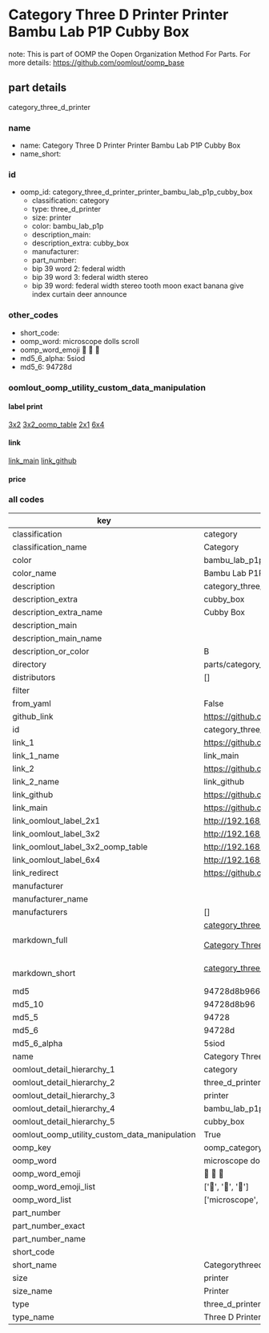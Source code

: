 # Category Three D Printer Printer Bambu Lab P1P Cubby Box  

note: This is part of OOMP the Oopen Organization Method For Parts. For more details: https://github.com/oomlout/oomp_base

##  part details
  



category_three_d_printer



### name
* name: Category Three D Printer Printer Bambu Lab P1P Cubby Box
* name_short: 
### id
* oomp_id: category_three_d_printer_printer_bambu_lab_p1p_cubby_box
  * classification: category
  * type: three_d_printer
  * size: printer
  * color: bambu_lab_p1p
  * description_main: 
  * description_extra: cubby_box
  * manufacturer: 
  * part_number: 
  * bip 39 word 2: federal width
  * bip 39 word 3: federal width stereo
  * bip 39 word: federal width stereo tooth moon exact banana give index curtain deer announce

### other_codes
* short_code: 
* oomp_word: microscope dolls scroll
* oomp_word_emoji :microscope: :dolls: :scroll:
* md5_6_alpha: 5siod
* md5_6: 94728d






### oomlout_oomp_utility_custom_data_manipulation
#### label print
[3x2](http://192.168.1.245:1112/?label=oomp%205siod)
[3x2_oomp_table](http://192.168.1.108:1112/?label=oomp%205siod)
[2x1](http://192.168.1.242:1112/?label=oomp%205siod)
[6x4](http://192.168.1.55:1112/?label=oomp%205siod)    

#### link

[link_main](https://github.com/oomlout/oomlout_oomp_version_1_messy/tree/main/parts/category_three_d_printer_printer_bambu_lab_p1p_cubby_box) [link_github](https://github.com/oomlout/oomlout_oomp_version_1_messy/tree/main/parts/category_three_d_printer_printer_bambu_lab_p1p_cubby_box)                             

#### price







### all codes 
| key | value |  
| --- | --- |  
| classification | category |  
| classification_name | Category |  
| color | bambu_lab_p1p |  
| color_name | Bambu Lab P1P |  
| description | category_three_d_printer |  
| description_extra | cubby_box |  
| description_extra_name | Cubby Box |  
| description_main |  |  
| description_main_name |  |  
| description_or_color | B  |  
| directory | parts/category_three_d_printer_printer_bambu_lab_p1p_cubby_box |  
| distributors | [] |  
| filter |  |  
| from_yaml | False |  
| github_link | https://github.com/oomlout/oomlout_oomp_part_src/tree/main/parts/category_three_d_printer_printer_bambu_lab_p1p_cubby_box |  
| id | category_three_d_printer_printer_bambu_lab_p1p_cubby_box |  
| link_1 | https://github.com/oomlout/oomlout_oomp_version_1_messy/tree/main/parts/category_three_d_printer_printer_bambu_lab_p1p_cubby_box |  
| link_1_name | link_main |  
| link_2 | https://github.com/oomlout/oomlout_oomp_version_1_messy/tree/main/parts/category_three_d_printer_printer_bambu_lab_p1p_cubby_box |  
| link_2_name | link_github |  
| link_github | https://github.com/oomlout/oomlout_oomp_version_1_messy/tree/main/parts/category_three_d_printer_printer_bambu_lab_p1p_cubby_box |  
| link_main | https://github.com/oomlout/oomlout_oomp_version_1_messy/tree/main/parts/category_three_d_printer_printer_bambu_lab_p1p_cubby_box |  
| link_oomlout_label_2x1 | http://192.168.1.242:1112/?label=oomp%205siod |  
| link_oomlout_label_3x2 | http://192.168.1.245:1112/?label=oomp%205siod |  
| link_oomlout_label_3x2_oomp_table | http://192.168.1.108:1112/?label=oomp%205siod |  
| link_oomlout_label_6x4 | http://192.168.1.55:1112/?label=oomp%205siod |  
| link_redirect | https://github.com/oomlout/oomlout_oomp_version_1_messy/tree/main/parts/category_three_d_printer_printer_bambu_lab_p1p_cubby_box |  
| manufacturer |  |  
| manufacturer_name |  |  
| manufacturers | [] |  
| markdown_full | [category_three_d_printer_printer_bambu_lab_p1p_cubby_box](none)<br>[](none)<br>[Category Three D Printer Printer Bambu Lab P1P Cubby Box](none)<br><br> |  
| markdown_short | [category_three_d_printer_printer_bambu_lab_p1p_cubby_box](none)<br><br> |  
| md5 | 94728d8b966262453947ce4dab3eb2a3 |  
| md5_10 | 94728d8b96 |  
| md5_5 | 94728 |  
| md5_6 | 94728d |  
| md5_6_alpha | 5siod |  
| name | Category Three D Printer Printer Bambu Lab P1P Cubby Box |  
| oomlout_detail_hierarchy_1 | category |  
| oomlout_detail_hierarchy_2 | three_d_printer |  
| oomlout_detail_hierarchy_3 | printer |  
| oomlout_detail_hierarchy_4 | bambu_lab_p1p |  
| oomlout_detail_hierarchy_5 | cubby_box |  
| oomlout_oomp_utility_custom_data_manipulation | True |  
| oomp_key | oomp_category_three_d_printer_printer_bambu_lab_p1p_cubby_box |  
| oomp_word | microscope dolls scroll |  
| oomp_word_emoji | :microscope: :dolls: :scroll: |  
| oomp_word_emoji_list | [':microscope:', ':dolls:', ':scroll:'] |  
| oomp_word_list | ['microscope', 'dolls', 'scroll'] |  
| part_number |  |  
| part_number_exact |  |  
| part_number_name |  |  
| short_code |  |  
| short_name | Categorythreedprinter |  
| size | printer |  
| size_name | Printer |  
| type | three_d_printer |  
| type_name | Three D Printer |  
